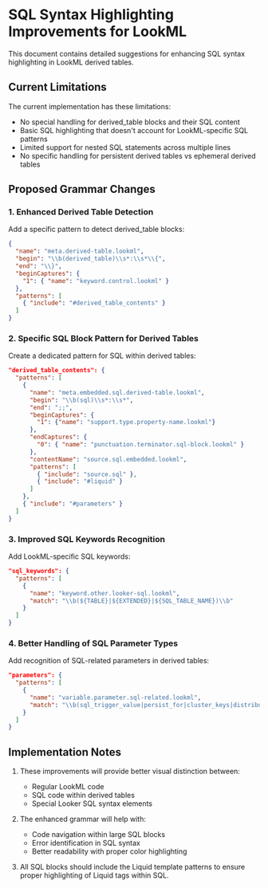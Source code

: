 # SQL Syntax Highlighting Improvements for LookML

This document contains detailed suggestions for enhancing SQL syntax highlighting in LookML derived tables.

## Current Limitations

The current implementation has these limitations:
- No special handling for derived_table blocks and their SQL content
- Basic SQL highlighting that doesn't account for LookML-specific SQL patterns
- Limited support for nested SQL statements across multiple lines
- No specific handling for persistent derived tables vs ephemeral derived tables

## Proposed Grammar Changes

### 1. Enhanced Derived Table Detection

Add a specific pattern to detect derived_table blocks:

```json
{
  "name": "meta.derived-table.lookml",
  "begin": "\\b(derived_table)\\s*:\\s*\\{",
  "end": "\\}",
  "beginCaptures": {
    "1": { "name": "keyword.control.lookml" }
  },
  "patterns": [
    { "include": "#derived_table_contents" }
  ]
}
```

### 2. Specific SQL Block Pattern for Derived Tables

Create a dedicated pattern for SQL within derived tables:

```json
"derived_table_contents": {
  "patterns": [
    {
      "name": "meta.embedded.sql.derived-table.lookml",
      "begin": "\\b(sql)\\s*:\\s*",
      "end": ";;",
      "beginCaptures": {
        "1": {"name": "support.type.property-name.lookml"}
      },
      "endCaptures": {
        "0": { "name": "punctuation.terminator.sql-block.lookml" }
      },
      "contentName": "source.sql.embedded.lookml",
      "patterns": [
        { "include": "source.sql" },
        { "include": "#liquid" }
      ]
    },
    { "include": "#parameters" }
  ]
}
```

### 3. Improved SQL Keywords Recognition

Add LookML-specific SQL keywords:

```json
"sql_keywords": {
  "patterns": [
    {
      "name": "keyword.other.looker-sql.lookml",
      "match": "\\b(${TABLE}|${EXTENDED}|${SQL_TABLE_NAME})\\b"
    }
  ]
}
```

### 4. Better Handling of SQL Parameter Types

Add recognition of SQL-related parameters in derived tables:

```json
"parameters": {
  "patterns": [
    {
      "name": "variable.parameter.sql-related.lookml",
      "match": "\\b(sql_trigger_value|persist_for|cluster_keys|distribution|indexes|sortkeys|partition_keys|create_process|sql_create|sql_where|datagroup_trigger)\\s*:"
    }
  ]
}
```

## Implementation Notes

1. These improvements will provide better visual distinction between:
   - Regular LookML code
   - SQL code within derived tables
   - Special Looker SQL syntax elements

2. The enhanced grammar will help with:
   - Code navigation within large SQL blocks
   - Error identification in SQL syntax
   - Better readability with proper color highlighting

3. All SQL blocks should include the Liquid template patterns to ensure proper highlighting of Liquid tags within SQL.